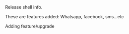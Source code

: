 Release shell info. 

These are features added:
Whatsapp, facebook, sms...etc

Adding feature/upgrade
